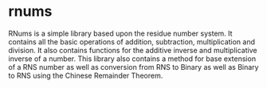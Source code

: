 # rnums
RNums is a simple library based upon the residue number system. It contains all the basic operations of addition, subtraction, multiplication and division. It also contains functions for the additive inverse and multiplicative inverse of a number. This library also contains a method for base extension of a RNS number as well as conversion from RNS to Binary as well as Binary to RNS using the Chinese Remainder Theorem.
